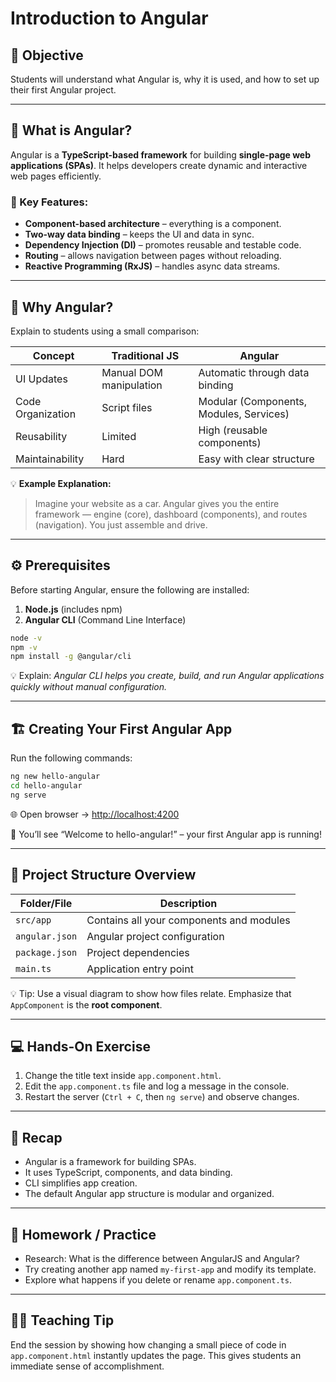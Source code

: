 # Introduction to Angular

## 🎯 Objective

Students will understand what Angular is, why it is used, and how to set up their first Angular project.

---

## 🧠 What is Angular?

Angular is a **TypeScript-based framework** for building **single-page web applications (SPAs)**. It helps developers create dynamic and interactive web pages efficiently.

### 🧩 Key Features:

* **Component-based architecture** – everything is a component.
* **Two-way data binding** – keeps the UI and data in sync.
* **Dependency Injection (DI)** – promotes reusable and testable code.
* **Routing** – allows navigation between pages without reloading.
* **Reactive Programming (RxJS)** – handles async data streams.

---

## 🧭 Why Angular?

Explain to students using a small comparison:

| Concept           | Traditional JS          | Angular                                 |
| ----------------- | ----------------------- | --------------------------------------- |
| UI Updates        | Manual DOM manipulation | Automatic through data binding          |
| Code Organization | Script files            | Modular (Components, Modules, Services) |
| Reusability       | Limited                 | High (reusable components)              |
| Maintainability   | Hard                    | Easy with clear structure               |

💡 **Example Explanation:**

> Imagine your website as a car. Angular gives you the entire framework — engine (core), dashboard (components), and routes (navigation). You just assemble and drive.

---

## ⚙️ Prerequisites

Before starting Angular, ensure the following are installed:

1. **Node.js** (includes npm)
2. **Angular CLI** (Command Line Interface)

```bash
node -v
npm -v
npm install -g @angular/cli
```

💡 Explain: *Angular CLI helps you create, build, and run Angular applications quickly without manual configuration.*

---

## 🏗️ Creating Your First Angular App

Run the following commands:

```bash
ng new hello-angular
cd hello-angular
ng serve
```

🌐 Open browser → [http://localhost:4200](http://localhost:4200)

🎉 You’ll see “Welcome to hello-angular!” – your first Angular app is running!

---

## 📂 Project Structure Overview

| Folder/File    | Description                              |
| -------------- | ---------------------------------------- |
| `src/app`      | Contains all your components and modules |
| `angular.json` | Angular project configuration            |
| `package.json` | Project dependencies                     |
| `main.ts`      | Application entry point                  |

💡 Tip: Use a visual diagram to show how files relate. Emphasize that `AppComponent` is the **root component**.

---

## 💻 Hands-On Exercise

1. Change the title text inside `app.component.html`.
2. Edit the `app.component.ts` file and log a message in the console.
3. Restart the server (`Ctrl + C`, then `ng serve`) and observe changes.

---

## 🧩 Recap

* Angular is a framework for building SPAs.
* It uses TypeScript, components, and data binding.
* CLI simplifies app creation.
* The default Angular app structure is modular and organized.

---

## 🧠 Homework / Practice

* Research: What is the difference between AngularJS and Angular?
* Try creating another app named `my-first-app` and modify its template.
* Explore what happens if you delete or rename `app.component.ts`.

---

## 🧑‍🏫 Teaching Tip

End the session by showing how changing a small piece of code in `app.component.html` instantly updates the page. This gives students an immediate sense of accomplishment.
